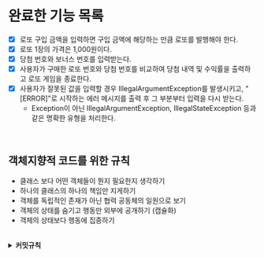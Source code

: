 # 완료한 기능 목록
- [x] 로또 구입 금액을 입력하면 구입 금액에 해당하는 만큼 로또를 발행해야 한다.
- [x] 로또 1장의 가격은 1,000원이다.
- [x] 당첨 번호와 보너스 번호를 입력받는다.
- [x] 사용자가 구매한 로또 번호와 당첨 번호를 비교하여 당첨 내역 및 수익률을 출력하고 로또 게임을 종료한다.
- [x] 사용자가 잘못된 값을 입력할 경우 IllegalArgumentException를 발생시키고, "[ERROR]"로 시작하는 에러 메시지를 출력 후 그 부분부터 입력을 다시 받는다.
  - Exception이 아닌 IllegalArgumentException, IllegalStateException 등과 같은 명확한 유형을 처리한다.


<br/>

## 객체지향적 코드를 위한 규칙
- 클래스 보다 어떤 객체들이 뭔지 필요한지 생각하기
- 하나의 클래스의 하나의 책임만 지게하기
- 객체를 독립적인 존재가 아닌 협력 공동체의 일원으로 보기
- 객체의 상태를 숨기고 행동만 외부에 공개하기 (캡슐화)
- 객체의 상태보다 행동에 집중하기

<br/>

<details>
  <summary><b>커밋규칙</b></summary>
  <div markdown="1">

    태그 : 제목

예시 : `Feat : 회원 도메인을 추가 하였습니다.`

### 유의 사항
1. 제목과 본문을 빈 행으로 구분합니다.
2. 제목을 50글자 이내로 제한합니다.
3. 제목의 첫 글자는 대문자로 작성합니다.
4. 제목의 끝에는 마침표를 넣지 않습니다.
5. 제목은 명령문으로! 과거형을 사용하지 않습니다.
6. 본문의 각 행은 72글자 내로 제한합니다.
7. 어떻게 보다는 무엇과 왜를 설명합니다.

### 태그 설명
| 태그 이름 | 설명 |
| --- | --- |
| Feat | 새로운 기능을 추가할 경우 |
| Fix | 버그를 고친 경우 |
| Style | 코드 포맷 변경, 세미 콜론 누락, 코드 수정이 없는 경우 |
| Refactor | 프로덕션 코드 리팩토링 |
| Comment | 필요한 주석 추가 및 변경 |
| Docs | 문서를 수정한 경우 |
| Test | 테스트 추가, 테스트 리팩토링(프로덕션 코드 변경 X) |
| Rename | 파일 혹은 폴더명을 수정하거나 옮기는 작업만인 경우 |
| Remove | 파일을 삭제하는 작업만 수행한 경우 |

  </div>
</details>